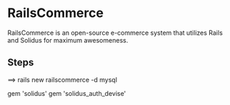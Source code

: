 # RailsCommerce

RailsCommerce is an open-source e-commerce system that utilizes Rails and Solidus for maximum awesomeness.

## Steps

==> rails new railscommerce -d mysql

gem 'solidus'
gem 'solidus_auth_devise'

